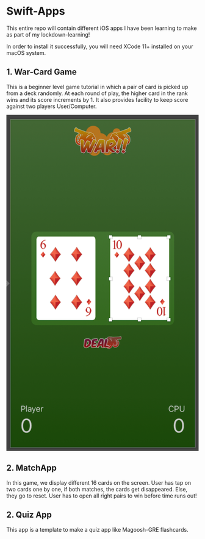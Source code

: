 # Swift-Apps

This entire repo will contain different iOS apps I have been learning to make as part of my lockdown-learning!

In order to install it successfully, you will need XCode 11+ installed on your macOS system. 


## 1. War-Card Game
This is a beginner level game tutorial in which a pair of card is picked up from a deck randomly. At each round of play, the higher card in the rank wins and its score increments by 1. It also provides facility to keep score against two players User/Computer. 

![Alt Text](/warcard-front.png)

## 2. MatchApp
In this game, we display different 16 cards on the screen. User has tap on two cards one by one, if both matches, the cards get disappeared. Else, they go to reset. User has to open all right pairs to win before time runs out!


## 2. Quiz App
This app is a template to make a quiz app like Magoosh-GRE flashcards. 
